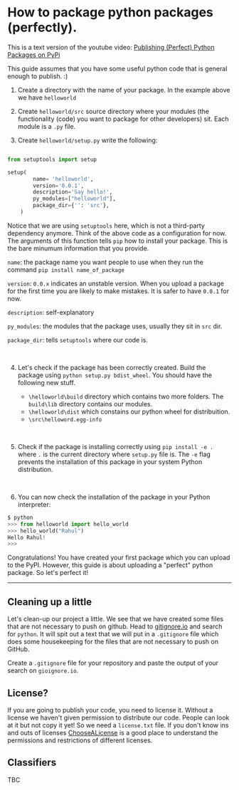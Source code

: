 # How to package python packages (perfectly).
This is a text version of the youtube video: [Publishing (Perfect) Python Packages on PyPi](https://www.youtube.com/watch?v=GIF3LaRqgXo)

This guide assumes that you have some useful python code that is general enough to publish. :)

1. Create a directory with the name of your package. In the example above we have `helloworld`

2. Create `helloworld/src` source directory where your modules (the functionality (code) you want to package for other developers) sit. Each module is a `.py` file.

3. Create `helloworld/setup.py` write the following:
```python

from setuptools import setup

setup(
        name= 'helloworld', 
        version='0.0.1', 
        description='Say hello!', 
        py_modules=["helloworld"],
        package_dir={'': 'src'},
    ) 

```
Notice that we are using `setuptools` here, which is not a third-party dependency anymore. Think of the above code as a configuration for now. The arguments of this function tells `pip` how to install your package. This is the bare minumum information that you provide.

`name`: the package name you want people to use when they run the command `pip install name_of_package`

`version`: `0.0.x` indicates an unstable version. When you upload a package for the first time you are likely to make mistakes. It is safer to have `0.0.1` for now.

`description`: self-explanatory

`py_modules`: the modules that the package uses, usually they sit in `src` dir.

`package_dir`: tells `setuptools` where our code is.

<br>

4. Let's check if the package has been correctly created. Build the package using `python setup.py bdist_wheel`. You should have the following new stuff.

    - `\helloworld\build` directory which contains two more folders. The `build\lib` directory contains our modules.
    - `\helloworld\dist` which constains our python wheel for distribuition.
    - `\src\helloword.egg-info`

<br>

5. Check if the package is installing correctly using `pip install -e .` where `.` is the current directory where `setup.py` file is. The `-e` flag prevents the installation of this package in your system Python distribution.

<br>

6. You can now check the installation of the package in your Python interpreter:

```python
$ python
>>> from helloworld import hello_world
>>> hello_world("Rahul")
Hello Rahul!
>>> 
```

Congratulations! You have created your first package which you can upload to the PyPI. However, this guide is about uploading a "perfect" python package. So let's perfect it!

<hr>

## Cleaning up a little
Let's clean-up our project a little. We see that we have created some files that are not necessary to push on github. Head to [gitignore.io](https://www.gitignore.io) and search for `python`. It will spit out a text that we will put in a `.gitignore` file which does some housekeeping for the files that are not necessary to push on GitHub.

Create a `.gitignore` file for your repository and paste the output of your search on `gioignore.io`.

## License?
If you are going to publish your code, you need to license it. Without a license we haven't given permission to distribute our code. People can look at it but not copy it yet! So we need a `license.txt` file. If you don't know ins and outs of licenses [ChooseALicense](https://choosealicense.com) is a good place to understand the permissions and restrictions of different licenses.

## Classifiers
TBC